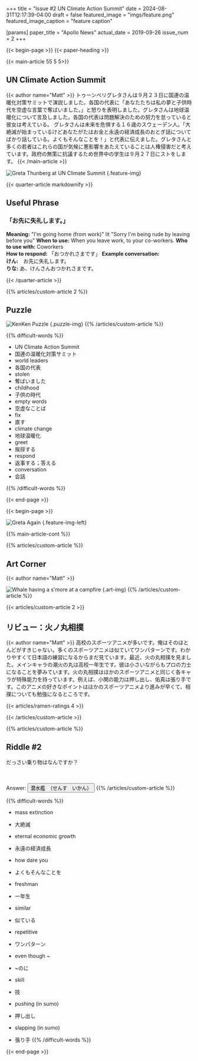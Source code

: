 +++
title = "Issue #2 UN Climate Action Summit"
date = 2024-08-31T12:17:39-04:00
draft = false
featured_image = "imgs/feature.png"
featured_image_caption = "feature caption"

[params]
    paper_title = "Apollo News"
    actual_date = 2019-09-26
    issue_num = 2
+++

<!-- you can put percent signs on this instead of <> to process markdown -->
{{< begin-page >}}
{{< paper-heading >}}

<!-- The main english article should not be more than 740 characters -->
<!-- The main japanese article should not be more than 350 characters -->
{{< main-article 55 5 5>}}

<h2>UN Climate Action Summit</h2>
{{< author name="Matt" >}}
トゥーンベリグレタさんは９月２３日に国連の温暖化対策サミットで演説しました。各国の代表に「あなたたちは私の夢と子供時代を空虚な言葉で奪ばいました。」と怒りを表明しました。グレタさんは地球温暖化について言及しました。各国の代表は問題解決のための努力を怠っていると彼女は考えている。
グレタさんは未来を危惧する１６歳のスウェーデン人。「大絶滅が始まっているけどあなたがたはお金と永遠の経済成長のおとぎ話についてばかり話している。よくもそんなことを！」と代表に伝えました。グレタさんと多くの若者はこれらの国が気候に悪影響をあたえていることは人権侵害だと考えています。政府の無策に抗議するため世界中の学生は９月２７日にストをします。
{{< /main-article >}}

![Greta Thunberg at UN Climate Summit](imgs/feature.png)
{.feature-img}



{{< quarter-article markdownify >}}
## Useful Phrase
### 「お先に失礼します。」

**Meaning:** "I'm going home (from work)" lit "Sorry I'm being rude by leaving before you"
**When to use:** When you leave work, to your co-workers. 
**Who to use with:** Coworkers  
**How to respond:**   「おつかれさまです」
**Example conversation:**  
**けん:**　お先に失礼します。  
**りな:** あ、けんさんおつかれさまです。


{{< /quarter-article >}}

{{% articles/custom-article 2 %}}
<!-- a quarter article should not be more than 630 char -->
## Puzzle

![KenKen Puzzle](imgs/kenken.png)
{.puzzle-img}
{{% /articles/custom-article %}}

{{% difficult-words %}}
<!-- max number of difficult words is 10 -->
* UN Climate Action Summit
* 国連の温暖化対策サミット
* world leaders
* 各国の代表
* stolen
* 奪ばいました
* childhood
* 子供の時代
* empty words
* 空虚なことば
* fix
* 直す
* climate change
* 地球温暖化
* greet
* 挨拶する
* respond
* 返事する；答える
* conversation
* 会話



{{% /difficult-words %}}

<!-- END OF THE FIRST PAGE -->
{{< end-page >}}


<!-- -------------------------------------------------------- -->

<!-- ---------------- BEGINNING OF PAGE 2-------------------- -->

<!-- -------------------------------------------------------- -->

{{< begin-page >}}

![Greta Again](imgs/feature.png)
{.feature-img-left}

{{% main-article-cont %}}



{{% articles/custom-article %}}
<!-- a quarter article should not be more than 600 char -->
## Art Corner
{{< author name="Matt" >}}

![Whale having a s'more at a campfire](imgs/whale.png)
{.art-img}
{{% /articles/custom-article %}}



{{< articles/custom-article 2 >}}
<!-- a quarter article should not be more than 600 char -->
<h2>リビュー：火ノ丸相撲</h2>
{{< author name="Matt" >}}
高校のスポーツアニメが多いです。俺はそのほとんどがすきじゃない。多くのスポーツアニメは似ていてワンパターンです。わかりやすくて日本語の練習になるからまだ見ています。最近、火の丸相撲を見ました。メインキャラの潮火の丸は高校一年生です。彼は小さいながらもプロの力士になることを夢みています。火の丸相撲はほかのスポーツアニメと同じく各キャラが特殊能力を持っています。例えば、小関の能力は押し出し、佑真は張り手です。このアニメの好きなポイントはほかのスポーツアニメより進みが早くて、相撲についても勉強になるところです。

<!-- Change the Ramen rating number to be the number out of five -->
{{< articles/ramen-ratings 4 >}}

{{< /articles/custom-article >}}


{{% articles/custom-article %}}
<!-- a quarter article should not be more than 630 char -->
## Riddle #2
だっさい乗り物はなんですか？
<br>
<br>
<br>
  
  
  

Answer: <button class="spoiler">潜水艦　（せんす　いかん）</button>
{{% /articles/custom-article %}}

{{% difficult-words %}}
<!-- max number of difficult words is 10 -->
* mass extinction
* 大絶滅
* eternal economic growth
* 永遠の経済成長
* how dare you
* よくもそんなことを

* freshman
* 一年生
* similar
* 似ている
* repetitive
* ワンパターン
* even though ~
* ~のに
* skill
* 技
* pushing (in sumo)
* 押し出し
* slapping (in sumo)
* 張り手
{{% /difficult-words %}}


{{< end-page >}}